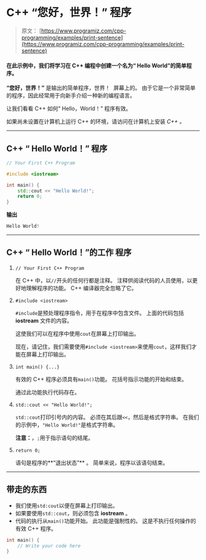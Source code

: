# C++ “您好，世界！” 程序

> 原文： [https://www.programiz.com/cpp-programming/examples/print-sentence](https://www.programiz.com/cpp-programming/examples/print-sentence)

#### 在此示例中，我们将学习在 C++ 编程中创建一个名为“ Hello World”的简单程序。

**“您好，世界！”** 是输出<samp>的简单程序，世界！ 屏幕上的</samp>。 由于它是一个非常简单的程序，因此经常用于向新手介绍一种新的编程语言。

让我们看看 C++ 如何“ Hello，World！” 程序有效。

如果尚未设置在计算机上运行 C++ 的环境，请访问在计算机上安装 *C++ 。*

* * *

## C++ “ Hello World！” 程序

```cpp
// Your First C++ Program

#include <iostream>

int main() {
    std::cout << "Hello World!";
    return 0;
} 
```

**输出**

```cpp
Hello World! 
```

* * *

## C++ “ Hello World！”的工作 程序

1.  `// Your First C++ Program`

    在 C++ 中，以`//`开头的任何行都是注释。 注释供阅读代码的人员使用，以更好地理解程序的功能。 C++ 编译器完全忽略了它。
2.  `#include <iostream>`

    `#include`是预处理程序指令，用于在程序中包含文件。 上面的代码包括 **iostream** 文件的内容。

    这使我们可以在程序中使用`cout`在屏幕上打印输出。

    现在，请记住，我们需要使用`#include <iostream>`来使用`cout`，这样我们才能在屏幕上打印输出。
3.  `int main() {...}`

    有效的 C++ 程序必须具有`main()`功能。 花括号指示功能的开始和结束。

    通过此功能执行代码存在。
4.  `std::cout << "Hello World!";`

    `std::cout`打印引号内的内容。 必须在其后跟`<<`，然后是格式字符串。 在我们的示例中，`"Hello World!"`是格式字符串。

    **注意：**，`;`用于指示语句的结尾。
5.  `return 0;`

    语句是程序的**“退出状态”** 。 简单来说，程序以该语句结束。

* * *

## 带走的东西

*   我们使用`std:cout`以便在屏幕上打印输出。
*   如果要使用`std::cout`，则必须包含 **iostream** 。
*   代码的执行从`main()`功能开始。 此功能是强制性的。 这是不执行任何操作的有效 C++ 程序。

```cpp
int main() {
    // Write your code here
} 
```